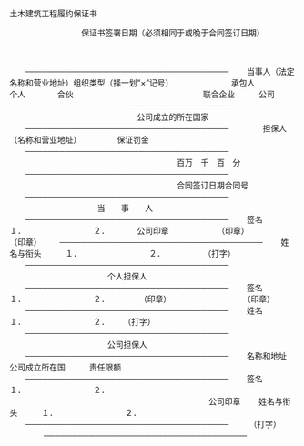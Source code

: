 



土木建筑工程履约保证书



 

　　　　　　　　　保证书签署日期（必须相同于或晚于合同签订日期）

　　


　　────────────────────────────────────
　　当事人（法定名称和营业地址）组织类型（择一划“×”记号）
　　　　　　　承包人　　　　　个人　　　　合伙
　　　　　　　　　　　　　　　　联合企业　　　公司
　　　　　　　　　　　　　　　──────────────────
　　　　　　　　　　　　　　　　公司成立的所在国家
　　────────────────────────────────────
　　　　担保人（名称和营业地址）　　　　　保证罚金
　　────────────────────────────────────
　　　　　　　　　　　　　　　　　　　　　百万　千　百　分
　　────────────────────────────────────
　　　　　　　　　　　　　　　　　　　　　合同签订日期合同号
　　────────────────────────────────────
　　　　　　　　　　　当　　事　　人
　　────────────────────────────────────
　　签名　　　　　１．　　　　　　　　　２．　　　　公司印章
　　
　　　　（印章）　　　　　　　　　　（印章）
　　────────────────────────────────────
　　姓名与衔头　　　１．　　　　　　　　　２．
　　
　　 （打字）
　　────────────────────────────────────
　　　　　　　　　　　　 个人担保人
　　────────────────────────────────────
　　签名　　　　　１．　　　　　　　　　２．
　　　　（印章）　　　　　　　　　　（印章）
　　────────────────────────────────────
　　姓名　　　　　１．　　　　　　　　　２．
　　（打字）
　　────────────────────────────────────
　　　　　　　　　　　　 公司担保人
　　────────────────────────────────────
　　名称和地址　　　　公司成立所在国　　　责任限额
　　────────────────────────────────────
　　签名　　　　　１．　　　　　　　　　２．
　　　　　　　　　　　　　　　　　　　　　　　　　公司印章
　　姓名与衔头　　　１．　　　　　　　　　２．
　　────────────────────────────────────
　　 （打字）
　　
　　────────────────────────────────────
　　


　　